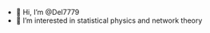 - 👋 Hi, I’m @Del7779
- 👀 I’m interested in statistical physics and network theory

<!---
Del7779/Del7779 is a ✨ special ✨ repository because its `README.md` (this file) appears on your GitHub profile.
You can click the Preview link to take a look at your changes.
--->
